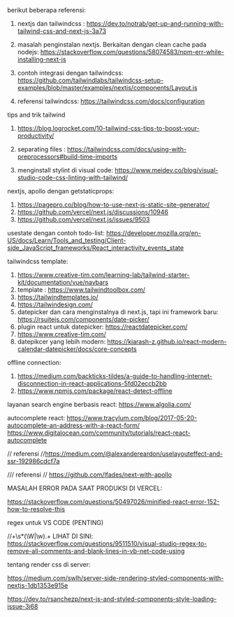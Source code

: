berikut beberapa referensi:

1) nextjs dan tailwindcss : https://dev.to/notrab/get-up-and-running-with-tailwind-css-and-next-js-3a73
2) masalah penginstalan nextjs. Berkaitan dengan clean cache pada nodejs: https://stackoverflow.com/questions/58074583/npm-err-while-installing-next-js

3) contoh integrasi dengan tailwindcss: https://github.com/tailwindlabs/tailwindcss-setup-examples/blob/master/examples/nextjs/components/Layout.js

4) referensi tailwindcss: https://tailwindcss.com/docs/configuration


tips and trik tailwind
1) https://blog.logrocket.com/10-tailwind-css-tips-to-boost-your-productivity/
2) separating files : https://tailwindcss.com/docs/using-with-preprocessors#build-time-imports

4) menginstall stylint di visual code: https://www.meidev.co/blog/visual-studio-code-css-linting-with-tailwind/


nextjs, apollo dengan getstaticprops:
1)  https://pagepro.co/blog/how-to-use-next-js-static-site-generator/
2) https://github.com/vercel/next.js/discussions/10946
3) https://github.com/vercel/next.js/issues/9503


usestate dengan contoh todo-list: 
https://developer.mozilla.org/en-US/docs/Learn/Tools_and_testing/Client-side_JavaScript_frameworks/React_interactivity_events_state


tailwindcss template: 
1) https://www.creative-tim.com/learning-lab/tailwind-starter-kit/documentation/vue/navbars
2) template : https://www.tailwindtoolbox.com/
3) https://tailwindtemplates.io/
4) https://tailwindesign.com/
5) datepicker dan cara menginstalnya di next.js, tapi ini framework baru: https://rsuitejs.com/components/date-picker/
6) plugin react untuk datepicker: https://reactdatepicker.com/
7) https://www.creative-tim.com/
8) datepikcer yang lebih modern: https://kiarash-z.github.io/react-modern-calendar-datepicker/docs/core-concepts

offline connection:
1) https://medium.com/backticks-tildes/a-guide-to-handling-internet-disconnection-in-react-applications-5fd02eccb2bb
2) https://www.npmjs.com/package/react-detect-offline

layanan search engine berbasis react: 
https://www.algolia.com/


autocomplete react: 
https://www.tracylum.com/blog/2017-05-20-autocomplete-an-address-with-a-react-form/
https://www.digitalocean.com/community/tutorials/react-react-autocomplete




// referensi
//https://medium.com/@alexandereardon/uselayouteffect-and-ssr-192986cdcf7a

/// referensi 
// https://github.com/lfades/next-with-apollo


MASALAH ERROR PADA SAAT PRODUKSI DI VERCEL: 

https://stackoverflow.com/questions/50497026/minified-react-error-152-how-to-resolve-this


regex untuk VS CODE (PENTING)

//+\s*(\W|\w).+
LIHAT DI SINI: https://stackoverflow.com/questions/9511510/visual-studio-regex-to-remove-all-comments-and-blank-lines-in-vb-net-code-using


tentang render css di server: 

https://medium.com/swlh/server-side-rendering-styled-components-with-nextjs-1db1353e915e

https://dev.to/rsanchezp/next-js-and-styled-components-style-loading-issue-3i68